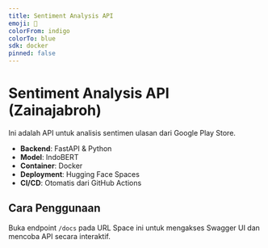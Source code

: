 ```yaml
---
title: Sentiment Analysis API
emoji: 🚀
colorFrom: indigo
colorTo: blue
sdk: docker
pinned: false
---
```


# Sentiment Analysis API (Zainajabroh)

Ini adalah API untuk analisis sentimen ulasan dari Google Play Store.

- **Backend**: FastAPI & Python
- **Model**: IndoBERT
- **Container**: Docker
- **Deployment**: Hugging Face Spaces
- **CI/CD**: Otomatis dari GitHub Actions

## Cara Penggunaan
Buka endpoint `/docs` pada URL Space ini untuk mengakses Swagger UI dan mencoba API secara interaktif.
